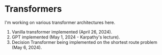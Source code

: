 # Transformers
I'm working on various transformer architectures here.

1. Vanilla transformer implemented (April 26, 2024).
2. GPT implemented (May 1, 2024 - Karpathy's lecture).
3. Decision Transformer being implemented on the shortest route problem (May 6, 2024).
